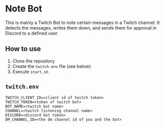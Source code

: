 # Note Bot

This is mainly a Twitch Bot to note certain messages in a Twitch channel. It detects the messages, writes them down,
and sends them for approval in Discord to a defined user.

## How to use
1. Clone the repository
2. Create the `twitch.env` file (see below)
3. Execute `start.sh`

## `twitch.env`

```env
TWITCH_CLIENT_ID=<client id of twitch token>
TWITCH_TOKEN=<token of twitch bot>
BOT_NAME=<twitch bot name>
CHANNEL=<twitch listening channel name>
DISCORD=<discord bot token>
DM_CHANNEL_ID=<the dm channel id of you and the bot>
```
